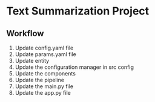 # Text Summarization Project 

## Workflow
1. Update config.yaml file 
2. Update params.yaml file
3. Update entity
4. Update the configuration manager in src config 
5. Update the components
6. Update the pipeline
7. Update the main.py file 
8. Update the app.py file 
